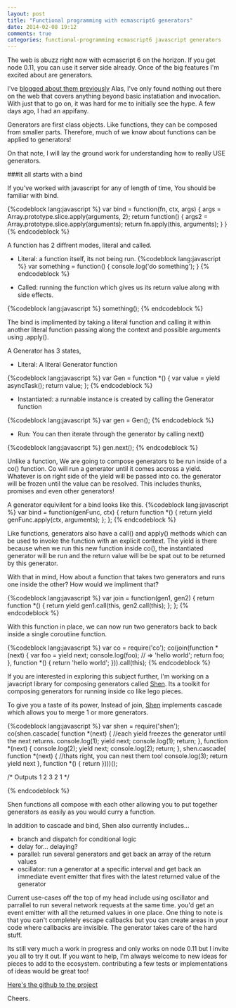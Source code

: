 ```yaml
---
layout: post
title: "Functional programming with ecmascript6 generators"
date: 2014-02-08 19:12
comments: true
categories: functional-programming ecmascript6 javascript generators
---
```


The web is abuzz right now with ecmascript 6 on the horizon. If you get node 0.11,
you can use it server side already. Once of the big features I'm excited about 
are generators.

I've [blogged about them previously](http://blog.peterdecroos.com/blog/2014/01/22/javascript-generators-first-impressions/)
Alas, I've only found nothing out there on the web that covers anything beyond basic
instatiation and invocation. With just that to go on, it was hard for me to initially see
the hype. A few days ago, I had an appifany. 

Generators are first class objects. Like functions, they can be composed from smaller parts. Therefore,
much of we know about functions can be applied to generators!

On that note, I will lay the ground work for understanding how to really USE generators.

###It all starts with a bind

If you've worked with javascript for any of length of time, You should be familiar with bind.

{%codeblock lang:javascript %}
  var bind = function(fn, ctx, args) {
    args = Array.prototype.slice.apply(arguments, 2);
    return function() {
      args2 = Array.prototype.slice.apply(arguments);
      return fn.apply(this, arguments);
    }
  }
{% endcodeblock %}

A function has 2 diffrent modes, literal and called. 

  * Literal: a function itself, its not being run.
    {%codeblock lang:javascript %}
var something = function() {
  console.log('do something');
}
    {% endcodeblock %}

  * Called: running the function which gives us its return value along with side effects.

{%codeblock lang:javascript %}
something();
{% endcodeblock %}

The bind is implimented by taking a literal function and calling it within another
literal function passing along the context and possible arguments using .apply().

A Generator has 3 states,
  
  * Literal: A literal Generator function

 {%codeblock lang:javascript %}
var Gen = function *() {
  var value = yield asyncTask();
  return value;
};
 {% endcodeblock %}
  
  * Instantiated: a runnable instance is created by calling the Generator function

{%codeblock lang:javascript %}
var gen = Gen();
{% endcodeblock %}

  * Run: You can then iterate through the generator by calling next()

{%codeblock lang:javascript %}
gen.next();
{% endcodeblock %}

Unlike a function, We are going to compose generators to be run inside of a co() function.
Co will run a generator until it comes accross a yield. Whatever is on
right side of the yield will be passed into co. the generator will be frozen until the
value can be resolved. This includes thunks, promises and even other generators!

A generator equivilent for a bind looks like this.
{%codeblock lang:javascript %}
var bind = function(genFunc, ctx) {
  return function *() {
    return yield genFunc.apply(ctx, arguments);
  };
};
{% endcodeblock %}

Like functions, generators also have a call() and apply() methods which can be used
to invoke the function with an explicit context. The yield is there because when we 
run this new function inside co(), the instantiated generator will be run and the
return value will be be spat out to be returned by this generator.

With that in mind, How about a function that takes two generators and runs one inside
the other? How would we impliment that?


{%codeblock lang:javascript %}
var join = function(gen1, gen2) {
  return function *() {
    return yield gen1.call(this, gen2.call(this);
  };
};
{% endcodeblock %}

With this function in place, we can now run two generators back to back inside 
a single coroutiine function.

{%codeblock lang:javascript %}
var co = require('co');
co(join(function *(next) {
  var foo = yield next;
  console.log(foo); // => 'hello world';
  return foo;
}, function *() {
  return 'hello world';
})).call(this);
{% endcodeblock %}

If you are interested in exploring this subject further, I'm working on a javacript
library for composing generators called [Shen](https://github.com/cultofmetatron/Shen).
Its a toolkit for composing generators for running inside co like lego pieces.

To give you a taste of its power, Instead of join,
[Shen](https://github.com/cultofmetatron/Shen) implements cascade which allows you to 
merge 1 or more generators.

{%codeblock lang:javascript %}
var shen = require('shen');
co(shen.cascade(
  function *(next) {
//each yield freezes the generator until the next returns.
    console.log(1);
    yield next;
    console.log(1);
    return;
  },
  function *(next) {
    console.log(2);
    yield next;
    console.log(2);
    return;
  },
  shen.cascade(
    function *(next) {
      //thats right, you can nest them too!
      console.log(3);
      return yield next
    },
    function *() {
      return
  })))();

/* Outputs
    1
    2
    3
    2
    1
  */


{% endcodeblock %}


Shen functions all compose with each other allowing you to put together generators
as easily as you would curry a function.

In addition to cascade and bind, Shen also currently includes...

  * branch and dispatch for conditional logic
  * delay for... delaying?
  * parallel: run several generators and get back an array of the return values
  * oscillator: run a generator at a specific interval and get back an immediate event emitter 
  that fires with the latest returned value of the generator

Current use-cases off the top of my head include using oscillator and parrallel to run several 
network requests at the same time. you'd get an event emitter with all the returned values in
one place. One thing to note is that you can't completely escape callbacks but you can create
areas in your code where callbacks are invisible. The generator takes care of the hard stuff.

Its still very much a work in progress and only works on node 0.11 but I invite you all to try it out. 
If you want to help, I'm always welcome to new ideas for pieces to add to the ecosystem. 
contributing a few tests or implementations of ideas would be great too!

[Here's the github to the project](https://github.com/cultofmetatron/Shen) 


Cheers.

